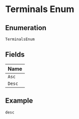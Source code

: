 
# Terminals Enum

## Enumeration

`TerminalsEnum`

## Fields

| Name |
|  --- |
| `Asc` |
| `Desc` |

## Example

```
desc
```

